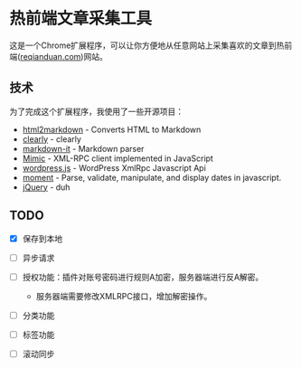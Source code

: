 # 热前端文章采集工具

这是一个Chrome扩展程序，可以让你方便地从任意网站上采集喜欢的文章到热前端([reqianduan.com])网站。

## 技术

为了完成这个扩展程序，我使用了一些开源项目：

* [html2markdown] - Converts HTML to Markdown
* [clearly] - clearly
* [markdown-it] - Markdown parser
* [Mimic] - XML-RPC client implemented in JavaScript
* [wordpress.js] - WordPress XmlRpc Javascript Api
* [moment] - Parse, validate, manipulate, and display dates in javascript.
* [jQuery] - duh

## TODO

- [x] 保存到本地
- [ ] 异步请求
- [ ] 授权功能：插件对账号密码进行规则A加密，服务器端进行反A解密。
    - 服务器端需要修改XMLRPC接口，增加解密操作。
- [ ] 分类功能
- [ ] 标签功能
- [ ] 滚动同步


[reqianduan.com]: <http://www.reqianduan.com/>
[html2markdown]: <https://github.com/kates/html2markdown>
[clearly]: <https://github.com/fegeeks/clearly>
[markdown-it]: <https://github.com/markdown-it/markdown-it>
[Mimic]: <http://mimic-xmlrpc.sourceforge.net/>
[wordpress.js]: <https://github.com/developerworks/wordpress-xmlrpc-javascript-api>
[moment]: <https://github.com/moment/moment/>
[jQuery]: <http://jquery.com>
